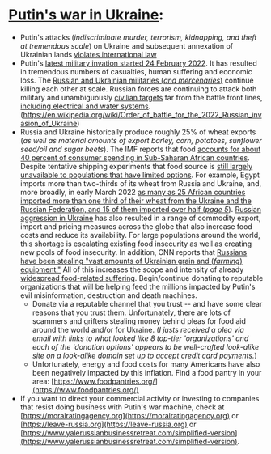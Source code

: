 # [Putin's war in Ukraine](https://en.wikipedia.org/wiki/Russo-Ukrainian_War):  

* Putin's attacks (*indiscriminate murder, terrorism, kidnapping, and theft at tremendous scale*) on Ukraine and subsequent annexation of Ukrainian lands [violates international law](https://www.cfr.org/article/how-russias-invasion-ukraine-violates-international-law)  
* Putin's [latest military invation started 24 February 2022](https://en.wikipedia.org/wiki/2022_Russian_invasion_of_Ukraine).  It has resulted in tremendous numbers of casualties, human suffering and economic loss.  The [Russian and Ukrainian militaries (*and mercenaries*)](https://en.wikipedia.org/wiki/Order_of_battle_for_the_2022_Russian_invasion_of_Ukraine) continue killing each other at scale.  Russian forces are continuing to attack both military and unambiguously [civilian targets](https://en.wikipedia.org/wiki/Attacks_on_civilians_in_the_2022_Russian_invasion_of_Ukraine) far from the battle front lines, [including electrical and water systems](https://en.wikipedia.org/wiki/2022%E2%80%932023_Russian_strikes_against_Ukrainian_infrastructure).(https://en.wikipedia.org/wiki/Order_of_battle_for_the_2022_Russian_invasion_of_Ukraine)
* Russia and Ukraine historically produce roughly 25% of wheat exports (*as well as material amounts of export barley, corn, potatoes, sunflower seed/oil and sugar beets*).  The IMF reports that food [accounts for about 40 percent of consumer spending in Sub-Saharan African countries](https://www.imf.org/en/Blogs/Articles/2022/04/28/blog-africa-faces-new-shock-as-war-raises-food-fuel-costs).  Despite tentative shipping experiments that food source is [still largely unavailable to populations that have limited options](https://www.nytimes.com/2023/01/02/us/politics/russia-ukraine-food-crisis.html).  For example, Egypt imports more than two-thirds of its wheat from Russia and Ukraine, and, more broadly, in early March 2022 [as many as 25 African countries imported more than one third of their wheat from the Ukraine and the Russian Federation, and 15 of them imported over half (*page 5*)](https://unctad.org/system/files/official-document/osginf2022d1_en.pdf).  [Russian aggression in Ukraine](https://en.wikipedia.org/wiki/2022_Russian_invasion_of_Ukraine) has also resulted in a range of commodity export, import and pricing measures across the globe that also increase food costs and reduce its availability.  For large populations around the world, this shortage is escalating existing food insecurity as well as creating new pools of food insecurity.  In addition, CNN reports that [Russians have been stealing "vast amounts of Ukrainian grain and (*farming*) equipment."](https://edition.cnn.com/2022/05/05/europe/russia-ukraine-grain-theft-cmd-intl/index.html)  All of this increases the scope and intensity of already [widespread food-related suffering](https://en.wikipedia.org/wiki/2022_food_crises).  Begin/continue donating to reputable organizations that will be helping feed the millions impacted by Putin's evil misinformation, destruction and death machines.  
  * Donate via a reputable channel that you trust -- and have some clear reasons that you trust them.  Unfortunately, there are lots of scammers and grifters stealing money behind pleas for food aid around the world and/or for Ukraine. (*I justs received a plea via email with links to what looked like 8 top-tier 'organizations' and each of the 'donation options' appears to be well-crafted look-alike site on a look-alike domain set up to accept credit card payments.*)  
  * Unfortunately, energy and food costs for many Americans have also been negatively impacted by this inflation. Find a food pantry in your area: [https://www.foodpantries.org/](https://www.foodpantries.org/)   
* If you want to direct your commercial activity or investing to companies that resist doing business with Putin's war machine, check at [https://moralratingagency.org](https://moralratingagency.org) or [https://leave-russia.org](https://leave-russia.org) or [https://www.yalerussianbusinessretreat.com/simplified-version](https://www.yalerussianbusinessretreat.com/simplified-version).  
